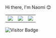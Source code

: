 Hi there, I'm Naomi 😊


<table>
 <tr>
<td align=top><img src = "https://github-readme-stats.vercel.app/api/?username=NLMpofu&count_private=true&theme=tokyonight&showicons=true"></td>
<td align=top><img src ="https://github-readme-stats.vercel.app/api/top-langs/?username=NLMpofu&langs_count=5&theme=tokyonight"></td>
 <td align=top><img src ="https://www.codewars.com/users/NLMpofu/badges/large"></td>
</tr>
</table>

![Visitor Badge](https://visitor-badge.laobi.icu/badge?page_id=NLMpofu.NLMpofu)
